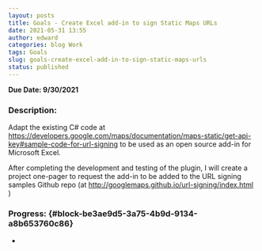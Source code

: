 ```yaml
---
layout: posts
title: Goals - Create Excel add-in to sign Static Maps URLs
date: 2021-05-31 13:55
author: edward
categories: blog Work
tags: Goals
slug: goals-create-excel-add-in-to-sign-static-maps-urls
status: published
---
```




**Due Date: 9/30/2021**





### Description:





Adapt the existing C# code at <https://developers.google.com/maps/documentation/maps-static/get-api-key#sample-code-for-url-signing> to be used as an open source add-in for Microsoft Excel.





After completing the development and testing of the plugin, I will create a project one-pager to request the add-in to be added to the URL signing samples Github repo (at <http://googlemaps.github.io/url-signing/index.html> )





### Progress: {#block-be3ae9d5-3a75-4b9d-9134-a8b653760c86}





-   


